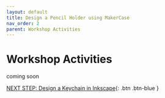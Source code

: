 ```yaml
---
layout: default
title: Design a Pencil Holder using MakerCase
nav_order: 2
parent: Workshop Activities
---
```

# Workshop Activities


coming soon






[NEXT STEP: Design a Keychain in Inkscape](2-Keychain.html){: .btn .btn-blue }
